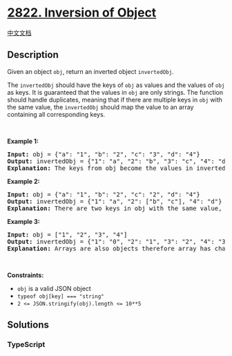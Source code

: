 # [2822. Inversion of Object](https://leetcode.com/problems/inversion-of-object)

[中文文档](/solution/2800-2899/2822.Inversion%20of%20Object/README.md)

## Description

<p>Given an object <code>obj</code>, return an inverted object <code>invertedObj</code>.</p>

<p>The <code>invertedObj</code> should have the keys of <code>obj</code> as values and the values of <code>obj</code> as keys. It is guaranteed that the values in <code>obj</code> are only strings. The function should handle duplicates, meaning that if there are multiple keys in <code>obj</code> with the same value, the <code>invertedObj</code> should map the value to an array containing all corresponding keys.</p>

<p>&nbsp;</p>
<p><strong class="example">Example 1:</strong></p>

<pre>
<strong>Input:</strong> obj = {&quot;a&quot;: &quot;1&quot;, &quot;b&quot;: &quot;2&quot;, &quot;c&quot;: &quot;3&quot;, &quot;d&quot;: &quot;4&quot;}
<strong>Output:</strong> invertedObj = {&quot;1&quot;: &quot;a&quot;, &quot;2&quot;: &quot;b&quot;, &quot;3&quot;: &quot;c&quot;, &quot;4&quot;: &quot;d&quot;}
<strong>Explanation:</strong> The keys from obj become the values in invertedObj, and the values from obj become the keys in invertedObj.
</pre>

<p><strong class="example">Example 2:</strong></p>

<pre>
<strong>Input:</strong> obj = {&quot;a&quot;: &quot;1&quot;, &quot;b&quot;: &quot;2&quot;, &quot;c&quot;: &quot;2&quot;, &quot;d&quot;: &quot;4&quot;}
<strong>Output:</strong> invertedObj = {&quot;1&quot;: &quot;a&quot;, &quot;2&quot;: [&quot;b&quot;, &quot;c&quot;], &quot;4&quot;: &quot;d&quot;}
<strong>Explanation:</strong> There are two keys in&nbsp;obj&nbsp;with the same value, the&nbsp;invertedObj mapped the value to an array containing all corresponding keys.</pre>

<p><strong class="example">Example 3:</strong></p>

<pre>
<strong>Input:</strong> obj = [&quot;1&quot;, &quot;2&quot;, &quot;3&quot;, &quot;4&quot;]
<strong>Output:</strong> invertedObj = {&quot;1&quot;: &quot;0&quot;, &quot;2&quot;: &quot;1&quot;, &quot;3&quot;: &quot;2&quot;, &quot;4&quot;: &quot;3&quot;}
<strong>Explanation:</strong> Arrays are also objects therefore array has changed to an object and the keys (indices) from obj become the values in invertedObj, and the values from obj become the keys in invertedObj.
</pre>

<p>&nbsp;</p>
<p><strong>Constraints:</strong></p>

<ul>
	<li><code>obj</code> is a valid JSON object</li>
	<li><code>typeof obj[key] === &quot;string&quot;</code></li>
	<li><code>2 &lt;= JSON.stringify(obj).length &lt;= 10**5</code></li>
</ul>

## Solutions

<!-- tabs:start -->

### **TypeScript**

```ts

```

<!-- tabs:end -->
